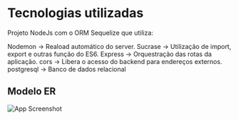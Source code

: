 
# Tecnologias utilizadas

Projeto NodeJs com o ORM Sequelize que utiliza:

Nodemon -> Reaload automático do server.
Sucrase -> Utilização de import, export e outras função do ES6.
Express -> Orquestração das rotas da aplicação.
cors -> Libera o acesso do backend para endereços externos.
postgresql -> Banco de dados relacional


## Modelo ER

![App Screenshot](https://s2.static.brasilescola.uol.com.br/be/2022/05/via-lactea.jpg)